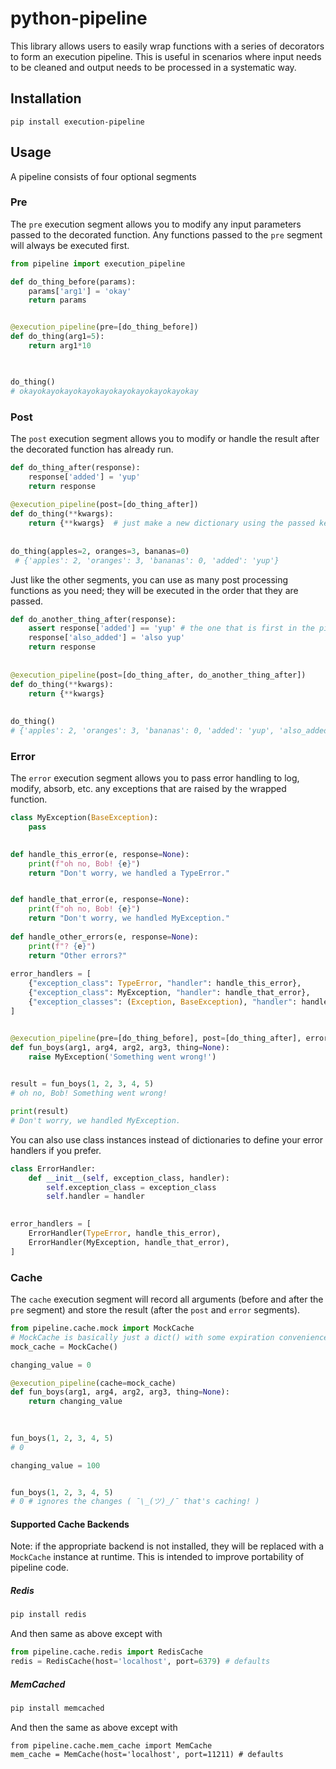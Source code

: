 # python-pipeline

This library allows users to easily wrap functions with a series of decorators to form 
an execution pipeline. 
This is useful in scenarios where input needs to be cleaned and output needs to be processed in a systematic way.

## Installation
    pip install execution-pipeline


## Usage
A pipeline consists of four optional segments
### Pre
The `pre` execution segment allows you to modify any input parameters passed to the decorated function. Any functions 
passed to the `pre` segment will always be executed first.
```python
from pipeline import execution_pipeline

def do_thing_before(params):
    params['arg1'] = 'okay'
    return params


@execution_pipeline(pre=[do_thing_before])
def do_thing(arg1=5):
    return arg1*10
 


do_thing()
# okayokayokayokayokayokayokayokayokayokay
```

### Post
The `post` execution segment allows you to modify or handle the result after the decorated function has already run.
```python
def do_thing_after(response):
    response['added'] = 'yup'
    return response
        
@execution_pipeline(post=[do_thing_after])
def do_thing(**kwargs):
    return {**kwargs}  # just make a new dictionary using the passed keyword arguments
    
    
do_thing(apples=2, oranges=3, bananas=0)
 # {'apples': 2, 'oranges': 3, 'bananas': 0, 'added': 'yup'}
```
    
     
Just like the other segments, you can use as many post processing functions as you need; they will be executed in the order
that they are passed.

```python
def do_another_thing_after(response):
    assert response['added'] == 'yup' # the one that is first in the pipeline happens first.
    response['also_added'] = 'also yup'
    return response
    
    
@execution_pipeline(post=[do_thing_after, do_another_thing_after])
def do_thing(**kwargs):
    return {**kwargs}
    
 
do_thing()
# {'apples': 2, 'oranges': 3, 'bananas': 0, 'added': 'yup', 'also_added': 'also yup'}
```  
        
### Error
The `error` execution segment allows you to pass error handling to log, modify, absorb, etc. any exceptions that are 
raised by the wrapped function.

```python
class MyException(BaseException):
    pass
    

def handle_this_error(e, response=None):
    print(f"oh no, Bob! {e}")
    return "Don't worry, we handled a TypeError."


def handle_that_error(e, response=None):
    print(f"oh no, Bob! {e}")
    return "Don't worry, we handled MyException."
    
def handle_other_errors(e, response=None):
    print(f"? {e}")
    return "Other errors?"
    
error_handlers = [
    {"exception_class": TypeError, "handler": handle_this_error},
    {"exception_class": MyException, "handler": handle_that_error},
    {"exception_classes": (Exception, BaseException), "handler": handle_other_errors},
]


@execution_pipeline(pre=[do_thing_before], post=[do_thing_after], error=error_handlers)
def fun_boys(arg1, arg4, arg2, arg3, thing=None):
    raise MyException('Something went wrong!')
    

result = fun_boys(1, 2, 3, 4, 5)
# oh no, Bob! Something went wrong!

print(result) 
# Don't worry, we handled MyException.
```
    
You can also use class instances instead of dictionaries to define your error handlers if you prefer.

```python
class ErrorHandler:
    def __init__(self, exception_class, handler):
        self.exception_class = exception_class
        self.handler = handler
        

error_handlers = [
    ErrorHandler(TypeError, handle_this_error),
    ErrorHandler(MyException, handle_that_error),
]
```
    
### Cache
The `cache` execution segment will record all arguments (before and after the `pre` segment) and store the result 
(after the `post` and `error` segments). 
```python
from pipeline.cache.mock import MockCache
# MockCache is basically just a dict() with some expiration convenience methods.
mock_cache = MockCache()

changing_value = 0

@execution_pipeline(cache=mock_cache)
def fun_boys(arg1, arg4, arg2, arg3, thing=None):
    return changing_value
    

    
fun_boys(1, 2, 3, 4, 5)
# 0

changing_value = 100


fun_boys(1, 2, 3, 4, 5)
# 0 # ignores the changes ( ¯\_(ツ)_/¯ that's caching! )
```
        
#### Supported Cache Backends
Note: if the appropriate backend is not installed, they will be replaced with a `MockCache` instance at runtime. This 
is intended to improve portability of pipeline code. 

##### Redis
```bash
pip install redis
```
And then same as above except with
```python
from pipeline.cache.redis import RedisCache
redis = RedisCache(host='localhost', port=6379) # defaults
```
  
    
##### MemCached
```bash
pip install memcached
```
And then the same as above except with

    from pipeline.cache.mem_cache import MemCache 
    mem_cache = MemCache(host='localhost', port=11211) # defaults

